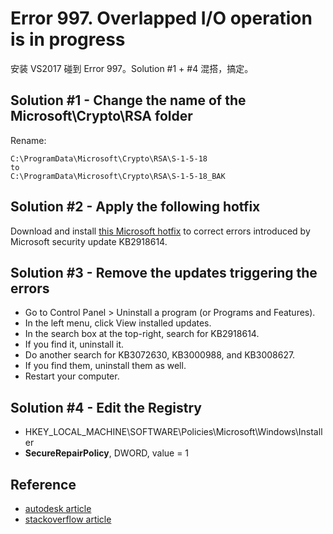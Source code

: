 # Error 997. Overlapped I/O operation is in progress

安装 VS2017 碰到 Error 997。Solution #1 + #4 混搭，搞定。


## Solution #1 - Change the name of the Microsoft\Crypto\RSA folder

Rename:

```
C:\ProgramData\Microsoft\Crypto\RSA\S-1-5-18 
to
C:\ProgramData\Microsoft\Crypto\RSA\S-1-5-18_BAK
```


## Solution #2 - Apply the following hotfix

Download and install [this Microsoft hotfix][3] to correct errors introduced by Microsoft security update KB2918614.


## Solution #3 - Remove the updates triggering the errors

 * Go to Control Panel > Uninstall a program (or Programs and Features).
 * In the left menu, click View installed updates.
 * In the search box at the top-right, search for KB2918614.
 * If you find it, uninstall it.
 * Do another search for KB3072630, KB3000988, and KB3008627.
 * If you find them, uninstall them as well.
 * Restart your computer.


## Solution #4 - Edit the Registry

 * HKEY_LOCAL_MACHINE\SOFTWARE\Policies\Microsoft\Windows\Installer
 * **SecureRepairPolicy**, DWORD, value = 1


## Reference

 * [autodesk article][1]
 * [stackoverflow article][2]

[1]:https://knowledge.autodesk.com/search-result/caas/sfdcarticles/sfdcarticles/Install-Failure-Error-997-Overlapped-I-O-operation-is-in-progress.html
[2]:https://stackoverflow.com/questions/39081136/vc-installs-error-1603-error-997-overlapped-i-o-operation-is-in-progress
[3]:https://support.microsoft.com/en-us/help/3000988/-the-profile-for-the-user-is-a-temporary-profile-error-when-you-instal
